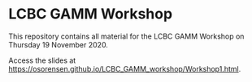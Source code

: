 # LCBC GAMM Workshop

This repository contains all material for the LCBC GAMM Workshop on Thursday 19 November 2020.

Access the slides at https://osorensen.github.io/LCBC_GAMM_workshop/Workshop1.html.